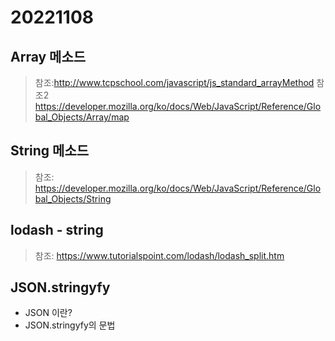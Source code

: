 # 20221108 

## Array 메소드

> 참조:http://www.tcpschool.com/javascript/js_standard_arrayMethod
> 참조2 https://developer.mozilla.org/ko/docs/Web/JavaScript/Reference/Global_Objects/Array/map

## String 메소드
> 참조: https://developer.mozilla.org/ko/docs/Web/JavaScript/Reference/Global_Objects/String

## lodash - string
> 참조: https://www.tutorialspoint.com/lodash/lodash_split.htm

## JSON.stringyfy
- JSON 이란?
- JSON.stringyfy의 문법